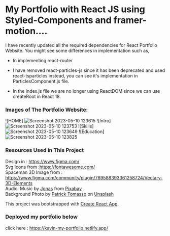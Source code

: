# My Portfolio with React JS using Styled-Components and framer-motion....

I have recently updated all the required dependencies for React Portfolio Website.
You might see some differences in implementation such as,

- In implementing react-router

- I have removed react-particles-js since it has been deprecated and used react-tsparticles instead, you can see it's implementation in ParticlesComponent.js file.

- In the index.js file we are no longer using ReactDOM since we can use createRoot in React 18.

### Images of The Portfolio Website:

![HOME] ![Screenshot 2023-05-10 123615](https://github.com/Kavin1580/Portfolio/assets/127176075/79bbe40a-8b1f-47dd-9403-55576e086f71)
![Intro] ![Screenshot 2023-05-10 123753](https://github.com/Kavin1580/Portfolio/assets/127176075/2c99ee03-d78e-489e-a6dc-074a11c4d47e)
![Skills] ![Screenshot 2023-05-10 123649](https://github.com/Kavin1580/Portfolio/assets/127176075/bc8c4765-4aee-48fb-92b6-d0f79e2c9c90)
![Education] ![Screenshot 2023-05-10 123825](https://github.com/Kavin1580/Portfolio/assets/127176075/f1beb9ad-a3e1-4b40-8dd7-6c0b75677219)

### Resources Used in This Project

Design in : https://www.figma.com/ <br />
Svg Icons from :https://fontawesome.com/ <br />
Spaceman 3D Image from : https://www.figma.com/community/plugin/769588393361258724/Vectary-3D-Elements <br />
Audio: Music by <a href="https://pixabay.com/users/itswatr-12344345/?utm_source=link-attribution&amp;utm_medium=referral&amp;utm_campaign=music&amp;utm_content=1167">Jonas</a> from <a href="https://pixabay.com/music//?utm_source=link-attribution&amp;utm_medium=referral&amp;utm_campaign=music&amp;utm_content=1167">Pixabay</a> <br />
Background Photo by <a href="https://unsplash.com/@impatrickt?utm_source=unsplash&utm_medium=referral&utm_content=creditCopyText">Patrick Tomasso</a> on <a href="https://unsplash.com/s/photos/news-paper?utm_source=unsplash&utm_medium=referral&utm_content=creditCopyText">Unsplash</a>

This project was bootstrapped with [Create React App](https://github.com/facebook/create-react-app).

### Deployed my portfolio below 
click here : https://kavin-my-portfolio.netlify.app/


